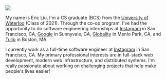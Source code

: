 <img src="https://s3.amazonaws.com/eliucs/img/misc/profile-photo-feb-2020.jpg" />

My name is Eric Liu, I'm a CS graduate (BCS) from the [University of
Waterloo](https://uwaterloo.ca/) (Class of 2021). Through the co-op program, I've had the
opportunity to do software engineering internships at [Instagram](https://instagram.com) in San
Francisco, CA, [Google](https://google.com) in Sunnyvale, CA, [Globality](https://globality.com) in
Menlo Park, CA, and [Tulip](https://tulip.co) in Boston, MA.

I currently work as a full-time software engineer at [Instagram](https://instagram.com) in San
Francisco, CA. My primary professional interests are in full-stack web development, modern web
infrastructure, and distributed systems. I'm really passionate about working on challenging projects
that help make people's lives easier!
